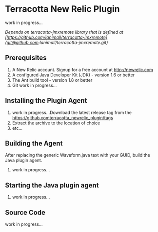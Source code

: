Terracotta New Relic Plugin
========================================

work in progress...

*Depends on terracotta-jmxremote library that is defined at [https://github.com/lanimall/terracotta-jmxremote] (git@github.com:lanimall/terracotta-jmxremote.git)*

Prerequisites
-------------

1. A New Relic account. Signup for a free account at http://newrelic.com
2. A configured Java Developer Kit (JDK) - version 1.6 or better
3. The Ant build tool - version 1.8 or better
4. Git
work in progress...
	
Installing the Plugin Agent
----------------------------------

1. work in progress...Download the latest release tag from the https://github.comterracotta_newrelic_plugin/tags
2. Extract the archive to the location of choice
3. etc...

Building the Agent
----------------------------------

After replacing the generic Waveform.java text with your GUID, build the Java plugin agent.
	
1. work in progress...

Starting the Java plugin agent
----------------------------------

1. work in progress...

Source Code
-----------
work in progress...
